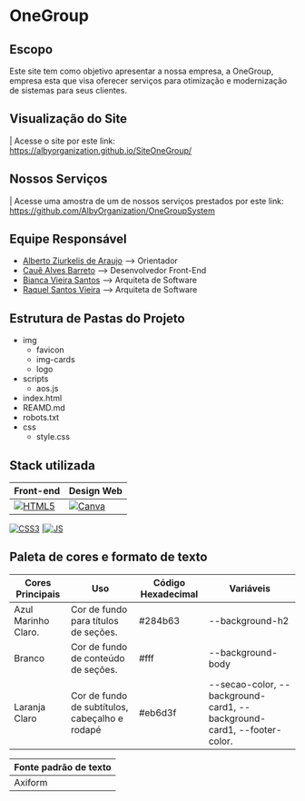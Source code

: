 # OneGroup

## Escopo
Este site tem como objetivo apresentar a nossa empresa, a OneGroup, empresa esta que visa oferecer serviços para otimização e modernização de sistemas para seus clientes.

## Visualização do Site
| Acesse o site por este link: https://albyorganization.github.io/SiteOneGroup/


## Nossos Serviços
| Acesse uma amostra de um de nossos serviços prestados por este link: https://github.com/AlbyOrganization/OneGroupSystem

## Equipe Responsável

- [Alberto Ziurkelis de Araujo](https://github.com/AlbertZiurk) --> Orientador
- [Cauê Alves Barreto](https://github.com/CaueSoaresValente) -->  Desenvolvedor Front-End
- [Bianca Vieira Santos](https://github.com/GuilhermebNery) --> Arquiteta de Software
- [Raquel Santos Vieira]() --> Arquiteta de Software

## Estrutura de Pastas do Projeto
- img
    - favicon
    - img-cards
    - logo
- scripts
    - aos.js    
- index.html
- REAMD.md
- robots.txt
- css
    - style.css

## Stack utilizada

| **Front-end** | Design Web |
|---------------| ---------- |
|[![HTML5](https://img.shields.io/badge/HTML5-E34F26?style=for-the-badge&logo=html5&logoColor=white)](https://img.shields.io/badge/HTML5-E34F26?style=for-the-badge&logo=html5&logoColor=white) |[![Canva](https://img.shields.io/badge/Canva-%2300C4CC.svg?&style=for-the-badge&logo=Canva&logoColor=white)](https://img.shields.io/badge/Canva-%2300C4CC.svg?&style=for-the-badge&logo=Canva&logoColor=white)|
[![CSS3](https://img.shields.io/badge/CSS3-1572B6?style=for-the-badge&logo=css3&logoColor=white)](https://img.shields.io/badge/CSS3-1572B6?style=for-the-badge&logo=css3&logoColor=white)
|[![JS](https://img.shields.io/badge/JavaScript-323330?style=for-the-badge&logo=javascript&logoColor=F7DF1E)](https://img.shields.io/badge/JavaScript-323330?style=for-the-badge&logo=javascript&logoColor=F7DF1E)

## Paleta de cores e formato de texto
| Cores Principais    | Uso |Código Hexadecimal | Variáveis
| --------------- |-----|-------------------| -- |
| Azul Marinho Claro.   | Cor de fundo para títulos de seções. | #284b63 | --background-h2|
| Branco | Cor de fundo de conteúdo de seções. | #fff | --background-body |
| Laranja Claro | Cor de fundo de subtítulos, cabeçalho e rodapé | #eb6d3f | --secao-color, --background-card1, --background-card1, --footer-color. |

| Fonte padrão de texto |
|-----------------------|
| Axiform |
